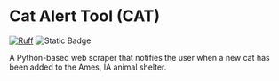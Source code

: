 # Cat Alert Tool (CAT)


[![Ruff](https://img.shields.io/endpoint?url=https://raw.githubusercontent.com/astral-sh/ruff/main/assets/badge/v2.json)](https://github.com/astral-sh/ruff)
![Static Badge](https://img.shields.io/badge/license-MIT-blue?style=flat&link=https%3A%2F%2Fgithub.com%2Fmcmehrtens%2FCat-Alert-Tool%2Fblob%2Fmain%2FLICENSE)



A Python-based web scraper that notifies the user when a new cat has been added to the Ames, IA animal shelter.
